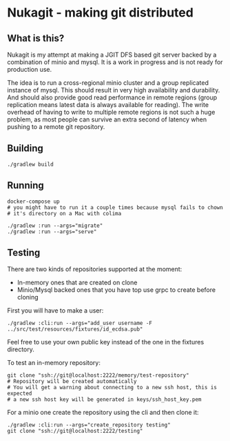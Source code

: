 # Nukagit - making git distributed

## What is this?

Nukagit is my attempt at making a JGIT DFS based git server backed by a combination
of minio and mysql. It is a work in progress and is not ready for production use.

The idea is to run a cross-regional minio cluster and a group replicated instance
of mysql. This should result in very high availability and durability. And should also
provide good read performance in remote regions (group replication means latest data is
always available for reading). The write overhead of having to write to multiple
remote regions is not such a huge problem, as most people can survive an extra second
of latency when pushing to a remote git repository.

## Building

```shell
./gradlew build
```

## Running

```shell
docker-compose up
# you might have to run it a couple times because mysql fails to chown
# it's directory on a Mac with colima

./gradlew :run --args="migrate"
./gradlew :run --args="serve"
```

## Testing

There are two kinds of repositories supported at the moment:

- In-memory ones that are created on clone
- Minio/Mysql backed ones that you have top use grpc to create before cloning

First you will have to make a user:

```shell
./gradlew :cli:run --args="add_user username -F ../src/test/resources/fixtures/id_ecdsa.pub"
```

Feel free to use your own public key instead of the one in the fixtures directory.

To test an in-memory repository:

```shell
git clone "ssh://git@localhost:2222/memory/test-repository"
# Repository will be created automatically
# You will get a warning about connecting to a new ssh host, this is expected
# a new ssh host key will be generated in keys/ssh_host_key.pem
```

For a minio one create the repository using the cli and then clone it:

```shell
./gradlew :cli:run --args="create_repository testing"
git clone "ssh://git@localhost:2222/testing"
```